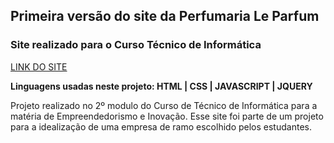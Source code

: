 ## Primeira versão do site da Perfumaria Le Parfum

### Site realizado para o Curso Técnico de Informática
[LINK DO SITE](https://esteves-esta.github.io/leparfum)

**Linguagens usadas neste projeto: HTML | CSS | JAVASCRIPT | JQUERY**

Projeto realizado no 2º modulo do Curso de Técnico de Informática para a matéria de Empreendedorismo e Inovação. Esse site foi parte de um projeto para a idealização de uma empresa de ramo escolhido pelos estudantes.
